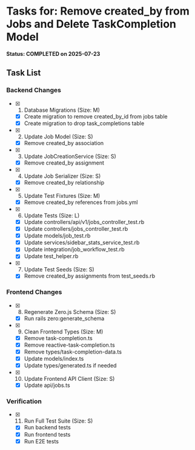# Tasks for: Remove created_by from Jobs and Delete TaskCompletion Model

**Status: COMPLETED on 2025-07-23**

## Task List

### Backend Changes

- [x] 1. Database Migrations (Size: M)
  - [x] Create migration to remove created_by_id from jobs table
  - [x] Create migration to drop task_completions table

- [x] 2. Update Job Model (Size: S)
  - [x] Remove created_by association

- [x] 3. Update JobCreationService (Size: S)
  - [x] Remove created_by assignment

- [x] 4. Update Job Serializer (Size: S)
  - [x] Remove created_by relationship

- [x] 5. Update Test Fixtures (Size: M)
  - [x] Remove created_by references from jobs.yml

- [x] 6. Update Tests (Size: L)
  - [x] Update controllers/api/v1/jobs_controller_test.rb
  - [x] Update controllers/jobs_controller_test.rb
  - [x] Update models/job_test.rb
  - [x] Update services/sidebar_stats_service_test.rb
  - [x] Update integration/job_workflow_test.rb
  - [x] Update test_helper.rb

- [x] 7. Update Test Seeds (Size: S)
  - [x] Remove created_by assignments from test_seeds.rb

### Frontend Changes

- [x] 8. Regenerate Zero.js Schema (Size: S)
  - [x] Run rails zero:generate_schema

- [x] 9. Clean Frontend Types (Size: M)
  - [x] Remove task-completion.ts
  - [x] Remove reactive-task-completion.ts
  - [x] Remove types/task-completion-data.ts
  - [x] Update models/index.ts
  - [x] Update types/generated.ts if needed

- [x] 10. Update Frontend API Client (Size: S)
  - [x] Update api/jobs.ts

### Verification

- [x] 11. Run Full Test Suite (Size: S)
  - [x] Run backend tests
  - [x] Run frontend tests
  - [x] Run E2E tests